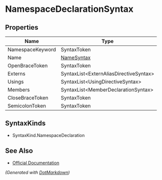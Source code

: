 # NamespaceDeclarationSyntax

## Properties

| Name             | Type                                    |
| ---------------- | --------------------------------------- |
| NamespaceKeyword | SyntaxToken                             |
| Name             | [NameSyntax](NameSyntax.md)             |
| OpenBraceToken   | SyntaxToken                             |
| Externs          | SyntaxList\<ExternAliasDirectiveSyntax> |
| Usings           | SyntaxList\<UsingDirectiveSyntax>       |
| Members          | SyntaxList\<MemberDeclarationSyntax>    |
| CloseBraceToken  | SyntaxToken                             |
| SemicolonToken   | SyntaxToken                             |

## SyntaxKinds

* SyntaxKind\.NamespaceDeclaration

## See Also

* [Official Documentation](https://docs.microsoft.com/en-us/dotnet/api/microsoft.codeanalysis.csharp.syntax.namespacedeclarationsyntax)


*\(Generated with [DotMarkdown](http://github.com/JosefPihrt/DotMarkdown)\)*